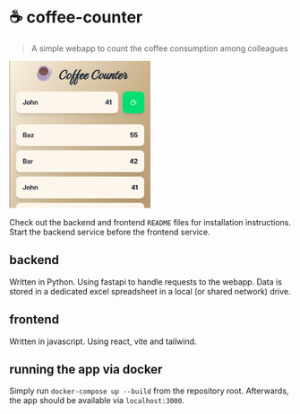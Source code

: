 # ☕ coffee-counter
> A simple webapp to count the coffee consumption among colleagues

<img src="./media/screenshot.png" width="50%">

Check out the backend and frontend `README` files for installation instructions.
Start the backend service before the frontend service.

## backend
Written in Python. Using fastapi to handle requests to the webapp. Data is stored in a dedicated excel spreadsheet in a local (or shared network) drive.

## frontend
Written in javascript. Using react, vite and tailwind.

## running the app via docker
Simply run `docker-compose up --build` from the repository root.
Afterwards, the app should be available via `localhost:3000`.
